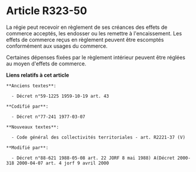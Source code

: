 # Article R323-50

La régie peut recevoir en règlement de ses créances des effets de commerce acceptés, les endosser ou les remettre à
l'encaissement. Les effets de commerce reçus en règlement peuvent être escomptés conformément aux usages du commerce.

Certaines dépenses fixées par le règlement intérieur peuvent être réglées au moyen d'effets de commerce.

**Liens relatifs à cet article**

	**Anciens textes**:

	  - Décret n°59-1225 1959-10-19 art. 43

	**Codifié par**:

	  - Décret n°77-241 1977-03-07

	**Nouveaux textes**:

	  - Code général des collectivités territoriales - art. R2221-37 (V)

	**Modifié par**:

	  - Décret n°88-621 1988-05-08 art. 22 JORF 8 mai 1988) A(Décret 2000-318 2000-04-07 art. 4 jorf 9 avril 2000
